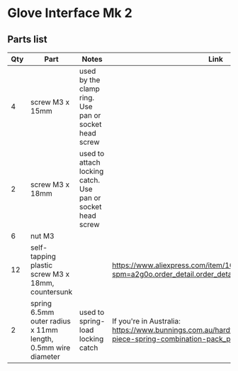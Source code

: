 # Glove Interface Mk 2
## Parts list

| Qty | Part | Notes | Link |
| -------- | -------- | -------- | -------- |
| 4 | screw M3 x 15mm | used by the clamp ring. Use pan or socket head screw | |
| 2 | screw M3 x 18mm | used to attach locking catch. Use pan or socket head screw | |
| 6 | nut M3 | | |
| 12 | self-tapping plastic screw M3 x 18mm, countersunk | | https://www.aliexpress.com/item/1005005480125500.html?spm=a2g0o.order_detail.order_detail_item.3.aabaf19cksVHIm |
| 2 | spring 6.5mm outer radius x 11mm length, 0.5mm wire diameter | used to spring-load locking catch | If you're in Australia: https://www.bunnings.com.au/hardware-elements-200-piece-spring-combination-pack_p3962610
